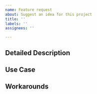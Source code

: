 ```yaml
---
name: Feature request
about: Suggest an idea for this project
title: ''
labels: ''
assignees: ''

---
```


<!--- Provide a general summary of the request in the Title above -->

## Detailed Description
<!--- Provide a detailed description of the functionality you are proposing -->

## Use Case
<!--- Why is this change important to you? What is the use case that this change would enable? -->

## Workarounds
<!--- (If applicable) How are you currently accomplishing your use case? -->
